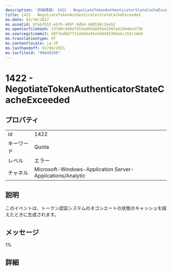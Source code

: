 ```yaml
---
description: '詳細情報: 1422 - NegotiateTokenAuthenticatorStateCacheExceeded'
title: 1422 - NegotiateTokenAuthenticatorStateCacheExceeded
ms.date: 03/30/2017
ms.assetid: bfabfb52-ebfb-489f-bdb4-408536c24e52
ms.openlocfilehash: 23700cd48e7555ed05b8d5b43597e416444a373b
ms.sourcegitcommit: ddf7edb67715a5b9a45e3dd44536dabc153c1de0
ms.translationtype: HT
ms.contentlocale: ja-JP
ms.lasthandoff: 02/06/2021
ms.locfileid: "99645556"
---
```

# <a name="1422---negotiatetokenauthenticatorstatecacheexceeded"></a>1422 - NegotiateTokenAuthenticatorStateCacheExceeded

## <a name="properties"></a>プロパティ  
  
|||  
|-|-|  
|id|1422|  
|キーワード|Quota|  
|レベル|エラー|  
|チャネル|Microsoft-Windows-Application Server-Applications/Analytic|  
  
## <a name="description"></a>説明  

 このイベントは、トークン認証システムのネゴシエートの状態のキャッシュを超えたときに生成されます。  
  
## <a name="message"></a>メッセージ  

 1%  
  
## <a name="details"></a>詳細
